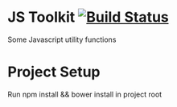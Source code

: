 JS Toolkit [![Build Status](https://travis-ci.org/monbro/javascript-sdk-boilerplate.svg?branch=master)](https://travis-ci.org/monbro/javascript-sdk-boilerplate)
===========================

Some Javascript utility functions

Project Setup
=============
Run npm install && bower install in project root
